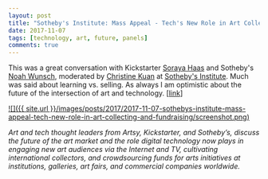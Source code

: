 ```yaml
---
layout: post
title: "Sotheby's Institute: Mass Appeal - Tech's New Role in Art Collecting and Fundraising Panel"
date: 2017-11-07
tags: [technology, art, future, panels]
comments: true
---
```

This was a great conversation with Kickstarter [Soraya Haas](https://twitter.com/SorayaHaas) and Sotheby's [Noah Wunsch](https://twitter.com/Noahffense), moderated by [Christine Kuan](https://twitter.com/Kuannyc) at [Sotheby's Institute](https://twitter.com/SothebysInst). Much was said about learning vs. selling. As always I am optimistic about the future of the intersection of art and technology. [[link](https://web.archive.org/web/20180210151042/https://sothebysinstitute.com/news-and-events/events/mass-appeal-technologys-role-in-art-engagement-collecting-and-fundraising/)]

<a href='https://www.facebook.com/SothebysInstituteofArt/videos/10155213430804072/'>![]({{ site.url }}/images/posts/2017/2017-11-07-sothebys-institute-mass-appeal-tech-new-role-in-art-collecting-and-fundraising/screenshot.png)</a>

_Art and tech thought leaders from Artsy, Kickstarter, and Sotheby’s, discuss the future of the art market and the role digital technology now plays in engaging new art audiences via the Internet and TV, cultivating international collectors, and crowdsourcing funds for arts initiatives at institutions, galleries, art fairs, and commercial companies worldwide._

